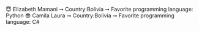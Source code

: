 😇 Elizabeth Mamani
    ➞ Country:Bolivia
    ➞ Favorite programming language: Python 
😎 Camila Laura
    ➞ Country:Bolivia
    ➞ Favorite programming language: C#
